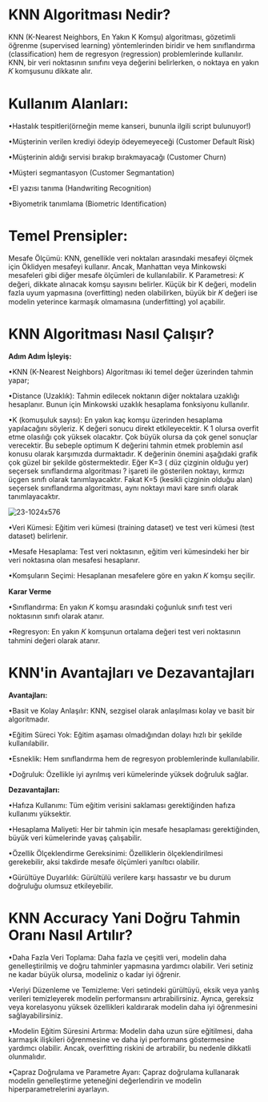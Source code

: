 # KNN Algoritması Nedir?
KNN (K-Nearest Neighbors, En Yakın K Komşu) algoritması, gözetimli öğrenme (supervised learning) yöntemlerinden biridir ve hem sınıflandırma (classification) hem de regresyon (regression) problemlerinde kullanılır. 
KNN, bir veri noktasının sınıfını veya değerini belirlerken, o noktaya en yakın 𝐾 komşusunu dikkate alır.

# Kullanım Alanları:

•Hastalık tespitleri(örneğin meme kanseri, bununla ilgili script bulunuyor!)

•Müşterinin verilen krediyi ödeyip ödeyemeyeceği (Customer Default Risk)

•Müşterinin aldığı servisi bırakıp bırakmayacağı (Customer Churn)

•Müşteri segmantasyon (Customer Segmantation)

•El yazısı tanıma (Handwriting Recognition)

•Biyometrik tanımlama (Biometric Identification)


# Temel Prensipler:
Mesafe Ölçümü: KNN, genellikle veri noktaları arasındaki mesafeyi ölçmek için Öklidyen mesafeyi kullanır. Ancak, Manhattan veya Minkowski mesafeleri gibi diğer mesafe ölçümleri de kullanılabilir.
K Parametresi: 𝐾 değeri, dikkate alınacak komşu sayısını belirler. Küçük bir K değeri, modelin fazla uyum yapmasına (overfitting) neden olabilirken, büyük bir 𝐾 değeri ise modelin yeterince karmaşık olmamasına (underfitting) yol açabilir.

# KNN Algoritması Nasıl Çalışır?
**Adım Adım İşleyiş:**

•KNN (K-Nearest Neighbors) Algoritması iki temel değer üzerinden tahmin yapar;

•Distance (Uzaklık): Tahmin edilecek noktanın diğer noktalara uzaklığı hesaplanır. Bunun için Minkowski uzaklık hesaplama fonksiyonu kullanılır.

•K (komuşuluk sayısı): En yakın kaç komşu üzerinden hesaplama yapılacağını söyleriz. K değeri sonucu direkt etkileyecektir. K 1 olursa overfit etme olasılığı çok yüksek olacaktır. Çok büyük olursa da çok genel sonuçlar verecektir. Bu sebeple optimum K değerini tahmin etmek problemin asıl konusu olarak karşımızda durmaktadır. K değerinin önemini aşağıdaki grafik çok güzel bir şekilde göstermektedir. Eğer K=3 ( düz çizginin olduğu yer) seçersek sınıflandırma algoritması ? işareti ile gösterilen noktayı, kırmızı üçgen sınıfı olarak tanımlayacaktır. Fakat K=5 (kesikli çizginin olduğu alan) seçersek sınıflandırma algoritması, aynı noktayı mavi kare sınıfı olarak tanımlayacaktır.

![23-1024x576](https://github.com/SametBatman/KNN-En-Yakin-Komsu/assets/160470839/851c7e0e-fba9-4552-b5d1-9d329931a3fd)

•Veri Kümesi: Eğitim veri kümesi (training dataset) ve test veri kümesi (test dataset) belirlenir.

•Mesafe Hesaplama: Test veri noktasının, eğitim veri kümesindeki her bir veri noktasına olan mesafesi hesaplanır.

•Komşuların Seçimi: Hesaplanan mesafelere göre en yakın 𝐾 komşu seçilir.

**Karar Verme**

•Sınıflandırma: En yakın 𝐾 komşu arasındaki çoğunluk sınıfı test veri noktasının sınıfı olarak atanır.

•Regresyon: En yakın 𝐾 komşunun ortalama değeri test veri noktasının tahmini değeri olarak atanır.

# KNN'in Avantajları ve Dezavantajları

**Avantajları:** 

•Basit ve Kolay Anlaşılır: KNN, sezgisel olarak anlaşılması kolay ve basit bir algoritmadır.

•Eğitim Süreci Yok: Eğitim aşaması olmadığından dolayı hızlı bir şekilde kullanılabilir.

•Esneklik: Hem sınıflandırma hem de regresyon problemlerinde kullanılabilir.

•Doğruluk: Özellikle iyi ayrılmış veri kümelerinde yüksek doğruluk sağlar.

**Dezavantajları:** 

•Hafıza Kullanımı: Tüm eğitim verisini saklaması gerektiğinden hafıza kullanımı yüksektir.

•Hesaplama Maliyeti: Her bir tahmin için mesafe hesaplaması gerektiğinden, büyük veri kümelerinde yavaş çalışabilir.

•Özellik Ölçeklendirme Gereksinimi: Özelliklerin ölçeklendirilmesi gerekebilir, aksi takdirde mesafe ölçümleri yanıltıcı olabilir.

•Gürültüye Duyarlılık: Gürültülü verilere karşı hassastır ve bu durum doğruluğu olumsuz etkileyebilir.

# KNN Accuracy Yani Doğru Tahmin Oranı Nasıl Artılır?

•Daha Fazla Veri Toplama: Daha fazla ve çeşitli veri, modelin daha genelleştirilmiş ve doğru tahminler yapmasına yardımcı olabilir. Veri setiniz ne kadar büyük olursa, modeliniz o kadar iyi öğrenir.

•Veriyi Düzenleme ve Temizleme: Veri setindeki gürültüyü, eksik veya yanlış verileri temizleyerek modelin performansını artırabilirsiniz. Ayrıca, gereksiz veya korelasyonu yüksek özellikleri kaldırarak modelin daha iyi öğrenmesini sağlayabilirsiniz.

•Modelin Eğitim Süresini Artırma: Modelin daha uzun süre eğitilmesi, daha karmaşık ilişkileri öğrenmesine ve daha iyi performans göstermesine yardımcı olabilir. Ancak, overfitting riskini de artırabilir, bu nedenle dikkatli olunmalıdır.

•Çapraz Doğrulama ve Parametre Ayarı: Çapraz doğrulama kullanarak modelin genelleştirme yeteneğini değerlendirin ve modelin hiperparametrelerini ayarlayın.
